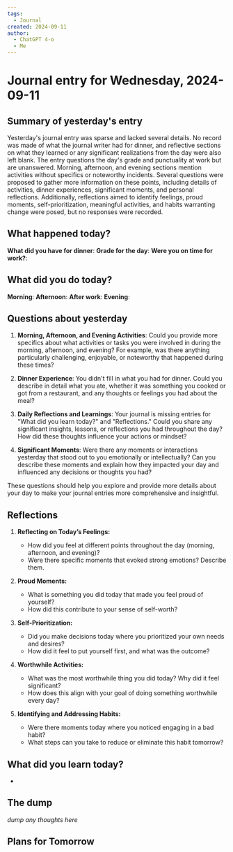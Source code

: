 ```yaml
---
tags:
  - Journal
created: 2024-09-11
author:
  - ChatGPT 4-o
  - Me
---
```

# Journal entry for Wednesday, 2024-09-11

## Summary of yesterday's entry

Yesterday's journal entry was sparse and lacked several details. No record was made of what the journal writer had for dinner, and reflective sections on what they learned or any significant realizations from the day were also left blank. The entry questions the day's grade and punctuality at work but are unanswered. Morning, afternoon, and evening sections mention activities without specifics or noteworthy incidents. Several questions were proposed to gather more information on these points, including details of activities, dinner experiences, significant moments, and personal reflections. Additionally, reflections aimed to identify feelings, proud moments, self-prioritization, meaningful activities, and habits warranting change were posed, but no responses were recorded.

## What happened today?

**What did you have for dinner**: 
**Grade for the day**: 
**Were you on time for work?**: 

## What did you do today?

**Morning**: 
**Afternoon**: 
**After work**: 
**Evening**: 

## Questions about yesterday

1. **Morning, Afternoon, and Evening Activities**: Could you provide more specifics about what activities or tasks you were involved in during the morning, afternoon, and evening? For example, was there anything particularly challenging, enjoyable, or noteworthy that happened during these times?

2. **Dinner Experience**: You didn't fill in what you had for dinner. Could you describe in detail what you ate, whether it was something you cooked or got from a restaurant, and any thoughts or feelings you had about the meal?

3. **Daily Reflections and Learnings**: Your journal is missing entries for "What did you learn today?" and "Reflections." Could you share any significant insights, lessons, or reflections you had throughout the day? How did these thoughts influence your actions or mindset?

4. **Significant Moments**: Were there any moments or interactions yesterday that stood out to you emotionally or intellectually? Can you describe these moments and explain how they impacted your day and influenced any decisions or thoughts you had?

These questions should help you explore and provide more details about your day to make your journal entries more comprehensive and insightful.

## Reflections

1. **Reflecting on Today’s Feelings:**
   - How did you feel at different points throughout the day (morning, afternoon, and evening)?
   - Were there specific moments that evoked strong emotions? Describe them.

2. **Proud Moments:**
   - What is something you did today that made you feel proud of yourself?
   - How did this contribute to your sense of self-worth?

3. **Self-Prioritization:**
   - Did you make decisions today where you prioritized your own needs and desires? 
   - How did it feel to put yourself first, and what was the outcome?

4. **Worthwhile Activities:**
   - What was the most worthwhile thing you did today? Why did it feel significant?
   - How does this align with your goal of doing something worthwhile every day?

5. **Identifying and Addressing Habits:**
   - Were there moments today where you noticed engaging in a bad habit?
   - What steps can you take to reduce or eliminate this habit tomorrow?

## What did you learn today?

- 

## The dump
*dump any thoughts here*

## Plans for Tomorrow
